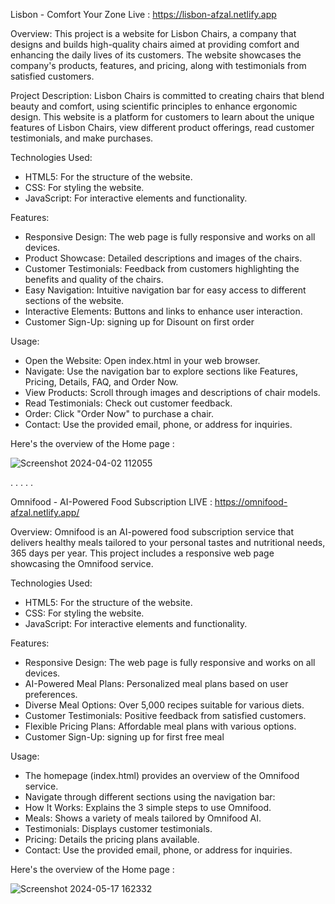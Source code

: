 Lisbon - Comfort Your Zone
Live : https://lisbon-afzal.netlify.app

Overview:
This project is a website for Lisbon Chairs, a company that designs and builds high-quality chairs aimed at providing comfort and enhancing the daily lives of its customers. The website showcases the company's products, features, and pricing, along with testimonials from satisfied customers.

Project Description:
Lisbon Chairs is committed to creating chairs that blend beauty and comfort, using scientific principles to enhance ergonomic design. This website is a platform for customers to learn about the unique features of Lisbon Chairs, view different product offerings, read customer testimonials, and make purchases.

Technologies Used:
- HTML5: For the structure of the website.
- CSS: For styling the website.
- JavaScript: For interactive elements and functionality.

Features:
- Responsive Design: The web page is fully responsive and works on all devices.
- Product Showcase: Detailed descriptions and images of the chairs.
- Customer Testimonials: Feedback from customers highlighting the benefits and quality of the chairs.
- Easy Navigation: Intuitive navigation bar for easy access to different sections of the website.
- Interactive Elements: Buttons and links to enhance user interaction.
- Customer Sign-Up: signing up for Disount on first order

Usage:
- Open the Website: Open index.html in your web browser.
- Navigate: Use the navigation bar to explore sections like Features, Pricing, Details, FAQ, and Order Now.
- View Products: Scroll through images and descriptions of chair models.
- Read Testimonials: Check out customer feedback.
- Order: Click "Order Now" to purchase a chair.
- Contact: Use the provided email, phone, or address for inquiries.


Here's the overview of the Home page :

![Screenshot 2024-04-02 112055](https://github.com/Afzal-24/Web-Application/assets/157290678/6f7c3fe6-d11e-4b88-a67f-ddb10c4afffe)

.
.
.
.
.


Omnifood - AI-Powered Food Subscription
LIVE : https://omnifood-afzal.netlify.app/

Overview:
Omnifood is an AI-powered food subscription service that delivers healthy meals tailored to your personal tastes and nutritional needs, 365 days per year. This project includes a responsive web page showcasing the Omnifood service.

Technologies Used:
- HTML5: For the structure of the website.
- CSS: For styling the website.
- JavaScript: For interactive elements and functionality.
  
Features:
- Responsive Design: The web page is fully responsive and works on all devices.
- AI-Powered Meal Plans: Personalized meal plans based on user preferences.
- Diverse Meal Options: Over 5,000 recipes suitable for various diets.
- Customer Testimonials: Positive feedback from satisfied customers.
- Flexible Pricing Plans: Affordable meal plans with various options.
- Customer Sign-Up: signing up for first free meal

Usage:
- The homepage (index.html) provides an overview of the Omnifood service.
- Navigate through different sections using the navigation bar:
- How It Works: Explains the 3 simple steps to use Omnifood.
- Meals: Shows a variety of meals tailored by Omnifood AI.
- Testimonials: Displays customer testimonials.
- Pricing: Details the pricing plans available.
- Contact: Use the provided email, phone, or address for inquiries.

  
Here's the overview of the Home page :

  ![Screenshot 2024-05-17 162332](https://github.com/Afzal-24/Web-Application/assets/157290678/422f2443-e8cf-4f76-99ce-c598c2ce0abd)
